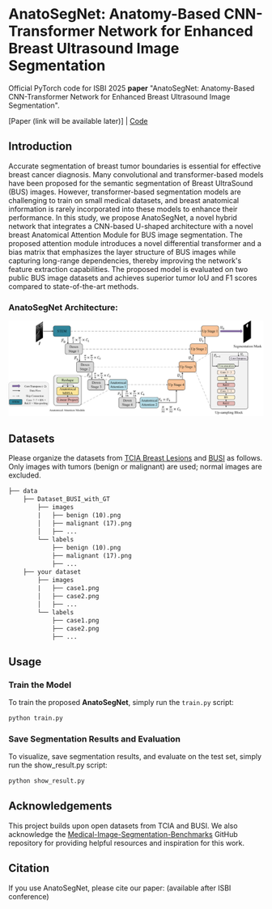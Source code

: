# AnatoSegNet: Anatomy-Based CNN-Transformer Network for Enhanced Breast Ultrasound Image Segmentation

Official PyTorch code for ISBI 2025 **paper** "AnatoSegNet: Anatomy-Based CNN-Transformer Network for Enhanced Breast Ultrasound Image Segmentation".

[Paper (link will be available later)] | [Code](https://github.com/kuanhuang0624/AnatoSegNet)

[//]: # (**News** 🎉:)

[//]: # (- **AnatoSegNet is accepted by ISBI 2025!** 🥳)

[//]: # (- **Code is released now!** 🚀)

## Introduction

Accurate segmentation of breast tumor boundaries is essential for effective breast cancer diagnosis. Many convolutional and transformer-based models have been proposed for the semantic segmentation of Breast UltraSound (BUS) images. However, transformer-based segmentation models are challenging to train on small medical datasets, and breast anatomical information is rarely incorporated into these models to enhance their performance. In this study, we propose AnatoSegNet, a novel hybrid network that integrates a CNN-based U-shaped architecture with a novel breast Anatomical Attention Module for BUS image segmentation. The proposed attention module introduces a novel differential transformer and a bias matrix that emphasizes the layer structure of BUS images while capturing long-range dependencies, thereby improving the network's feature extraction capabilities. The proposed model is evaluated on two public BUS image datasets and achieves superior tumor IoU and F1 scores compared to state-of-the-art methods.

### AnatoSegNet Architecture:

![framework](imgs/Figure1.png)

## Datasets

Please organize the datasets from [TCIA Breast Lesions](https://www.cancerimagingarchive.net/collection/breast-lesions-usg/) and [BUSI](https://www.kaggle.com/datasets/aryashah2k/breast-ultrasound-images-dataset) as follows. Only images with tumors (benign or malignant) are used; normal images are excluded.

```
├── data
    ├── Dataset_BUSI_with_GT
        ├── images
        |   ├── benign (10).png
        │   ├── malignant (17).png
        │   ├── ...
        └── labels
            ├── benign (10).png
            ├── malignant (17).png
            ├── ...
    ├── your dataset
        ├── images
        |   ├── case1.png
        │   ├── case2.png
        │   ├── ...
        └── labels
            ├── case1.png
            ├── case2.png
            ├── ...
```
## Usage

### Train the Model

To train the proposed **AnatoSegNet**, simply run the `train.py` script:

```bash
python train.py
```

### Save Segmentation Results and Evaluation
To visualize, save segmentation results, and evaluate on the test set, simply run the show_result.py script:
```bash
python show_result.py
```
## Acknowledgements

This project builds upon open datasets from TCIA and BUSI. We also acknowledge the [Medical-Image-Segmentation-Benchmarks](https://github.com/FengheTan9/Medical-Image-Segmentation-Benchmarks) GitHub repository for providing helpful resources and inspiration for this work.

## Citation

If you use AnatoSegNet, please cite our paper: (available after ISBI conference)